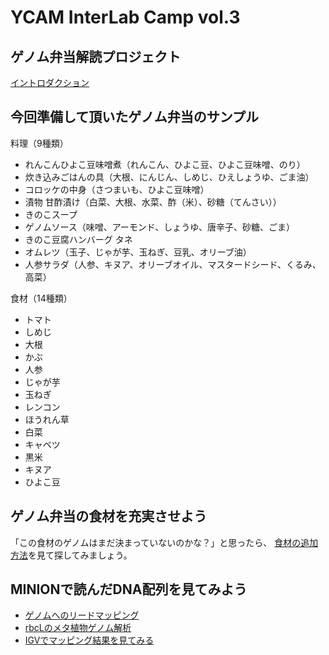 # YCAM InterLab Camp vol.3

## ゲノム弁当解読プロジェクト

[イントロダクション](Introduction.md)

## 今回準備して頂いたゲノム弁当のサンプル

料理（9種類）

* れんこんひよこ豆味噌煮（れんこん、ひよこ豆、ひよこ豆味噌、のり）
* 炊き込みごはんの具（大根、にんじん、しめじ、ひえしょうゆ、ごま油）
* コロッケの中身（さつまいも、ひよこ豆味噌）
* 漬物 甘酢漬け（白菜、大根、水菜、酢（米）、砂糖（てんさい））
* きのこスープ
* ゲノムソース（味噌、アーモンド、しょうゆ、唐辛子、砂糖、ごま）
* きのこ豆腐ハンバーグ タネ
* オムレツ（玉子、じゃが芋、玉ねぎ、豆乳、オリーブ油）
* 人参サラダ（人参、キヌア、オリーブオイル、マスタードシード、くるみ、高菜）

食材（14種類）

* トマト
* しめじ
* 大根
* かぶ
* 人参
* じゃが芋
* 玉ねぎ
* レンコン
* ほうれん草
* 白菜
* キャベツ
* 黒米
* キヌア
* ひよこ豆

## ゲノム弁当の食材を充実させよう

「この食材のゲノムはまだ決まっていないのかな？」と思ったら、
[食材の追加方法](AdditionalGenomeBento.md)を見て探してみましょう。

## MINIONで読んだDNA配列を見てみよう

* [ゲノムへのリードマッピング](Analysis_genome.md)
* [rbcLのメタ植物ゲノム解析](Analysis_rbcL.md)
* [IGVでマッピング結果を見てみる](IGV.md)
